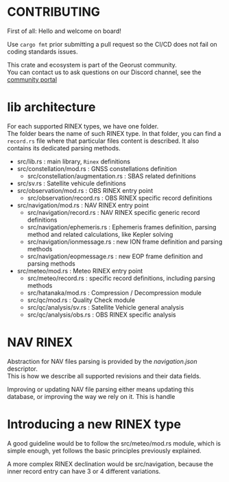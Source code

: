 CONTRIBUTING
============

First of all: Hello and welcome on board!

Use `cargo fmt` prior submitting a pull request so the CI/CD does not fail on coding standards issues.

This crate and ecosystem is part of the Georust community.  
You can contact us to ask questions on our Discord channel, 
see the [community portal](https://github.com/georust/geo)

lib architecture
================

For each supported RINEX types, we have one folder.  
The folder bears the name of such RINEX type. In that folder,
you can find a `record.rs` file where that particular files content is described. 
It also contains its dedicated parsing methods.

- src/lib.rs : main library, `Rinex` definitions
- src/constellation/mod.rs : GNSS constellations definition
  - src/constellation/augmentation.rs : SBAS related definitions 
- src/sv.rs : Satellite vehicule definitions
- src/observation/mod.rs : OBS RINEX entry point
  - src/observation/record.rs : OBS RINEX specific record definitions
- src/navigation/mod.rs : NAV RINEX entry point
  - src/navigation/record.rs : NAV RINEX specific generic record definitions
  - src/navigation/ephemeris.rs : Ephemeris frames definition, parsing method and related calculations, like Kepler solving
  - src/navigation/ionmessage.rs : new ION frame definition and parsing methods
  - src/navigation/eopmessage.rs : new EOP frame definition and parsing methods
- src/meteo/mod.rs : Meteo RINEX entry point
  - src/meteo/record.rs : specific record definitions, including parsing methods
  - src/hatanaka/mod.rs : Compression / Decompression module 
  - src/qc/mod.rs : Quality Check module
  - src/qc/analysis/sv.rs : Satellite Vehicle general analysis
  - src/qc/analysis/obs.rs : OBS RINEX specific analysis

NAV RINEX
=========

Abstraction for NAV files parsing is provided by the _navigation.json_ descriptor.  
This is how we describe all supported revisions and their data fields.  

Improving or updating NAV file parsing either means updating this database, 
or improving the way we rely on it. This is handle

Introducing a new RINEX type
============================

A good guideline would be to follow the src/meteo/mod.rs module, which is simple enough,
yet follows the basic principles previously explained.  

A more complex RINEX declination would be src/navigation, because the inner record entry
can have 3 or 4 different variations.
